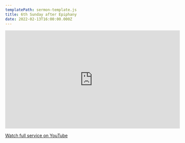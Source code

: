 ```yaml
---
templatePath: sermon-template.js
title: 6th Sunday after Epiphany
date: 2022-02-13T16:00:00.000Z
---
```

<iframe width="560" height="315" src="https://www.youtube.com/embed/2-tOUTvG-eM?t=1566" title="YouTube video player" frameborder="0" allow="accelerometer; autoplay; clipboard-write; encrypted-media; gyroscope; picture-in-picture" allowfullscreen></iframe>

[Watch full service on YouTube](https://youtu.be/2-tOUTvG-eM)